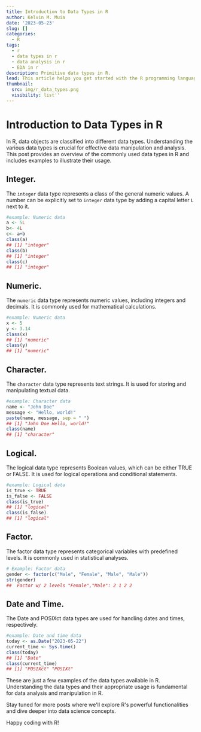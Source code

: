 ```yaml
---
title: Introduction to Data Types in R
author: Kelvin M. Muia
date: '2023-05-23'
slug: []
categories:
  - R
tags:
  - r
  - data types in r
  - data analysis in r
  - EDA in r
description: Primitive data types in R.
lead: This article helps you get started with the R programming language by getting accustomed to some of its data types.
thumbnail:
  src: img/r_data_types.png
  visibility: list''
---
```





<!--more-->

# Introduction to Data Types in R

In R, data objects are classified into different data types. Understanding the various data types is crucial for effective data manipulation and analysis. This post provides an overview of the commonly used data types in R and includes examples to illustrate their usage.


## Integer.  

The `integer` data type represents a class of the general numeric values. A number can be explicitly set to `integer` data type by adding a capital letter `L` next to it.


```r
#example: Numeric data
a <- 5L
b<- 4L
c<- a+b
class(a)
## [1] "integer"
class(b)
## [1] "integer"
class(c)
## [1] "integer"
```


## Numeric.  


The `numeric` data type represents numeric values, including integers and decimals. It is commonly used for mathematical calculations.



```r
#example: Numeric data
x <- 5
y <- 3.14
class(x)
## [1] "numeric"
class(y)
## [1] "numeric"
```


## Character.   

The `character` data type represents text strings. It is used for storing and manipulating textual data.


```r
#example: Character data
name <- "John Doe"
message <- "Hello, world!"
paste(name, message, sep = " ")
## [1] "John Doe Hello, world!"
class(name)
## [1] "character"
```

## Logical.  

The logical data type represents Boolean values, which can be either TRUE or FALSE. It is used for logical operations and conditional statements.



```r
#example: Logical data
is_true <- TRUE
is_false <- FALSE
class(is_true)
## [1] "logical"
class(is_false)
## [1] "logical"
```


## Factor.   

The factor data type represents categorical variables with predefined levels. It is commonly used in statistical analyses.


```r
# Example: Factor data
gender <- factor(c("Male", "Female", "Male", "Male"))
str(gender)
##  Factor w/ 2 levels "Female","Male": 2 1 2 2
```


## Date and Time.   

The Date and POSIXct data types are used for handling dates and times, respectively.  



```r
#example: Date and time data
today <- as.Date("2023-05-22")
current_time <- Sys.time()
class(today)
## [1] "Date"
class(current_time)
## [1] "POSIXct" "POSIXt"
```


These are just a few examples of the data types available in R. Understanding the data types and their appropriate usage is fundamental for data analysis and manipulation in R.

Stay tuned for more posts where we'll explore R's powerful functionalities and dive deeper into data science concepts.

Happy coding with R!
